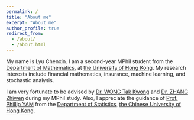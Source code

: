 ```yaml
---
permalink: /
title: "About me"
excerpt: "About me"
author_profile: true
redirect_from: 
  - /about/
  - /about.html
---
```


My name is Lyu Chenxin. I am a second-year MPhil student from the [Department of Mathematics](https://hkumath.hku.hk/web/index.php), at [the University of Hong Kong](https://www.hku.hk/). My research interests include financial mathematics, insurance, machine learning, and stochastic analysis.

I am very fortunate to be advised by [Dr. WONG Tak Kwong](https://hkumath.hku.hk/~takkwong/) and [Dr. ZHANG Zhiwen](https://www.scifac.hku.hk/people/zhang-zhiwen) during my MPhil study. Also, I appreciate the guidance of [Prof. Phillip YAM](https://www.sta.cuhk.edu.hk/scpy/) from the [Department of Statistics](https://www.sta.cuhk.edu.hk/), [ the Chinese University of Hong Kong](https://www.cuhk.edu.hk/chinese/index.html).
